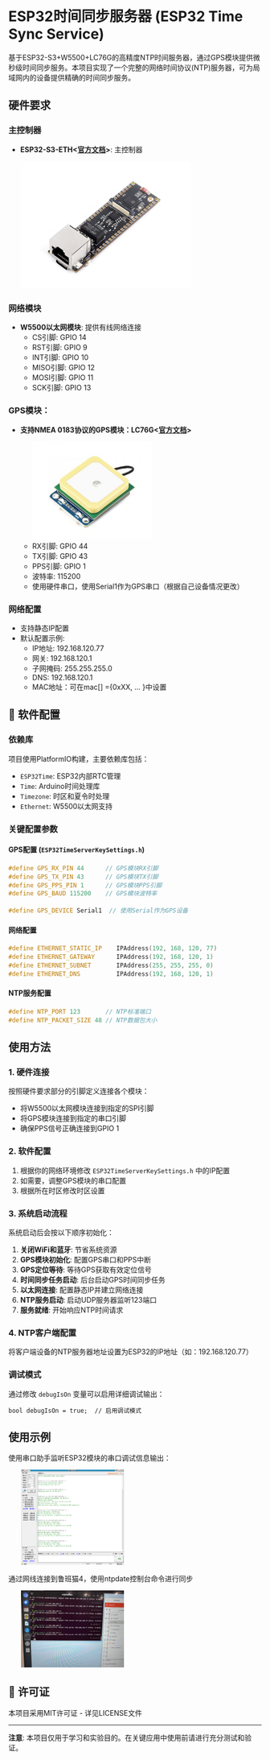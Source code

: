 # ESP32时间同步服务器 (ESP32 Time Sync Service)

基于ESP32-S3+W5500+LC76G的高精度NTP时间服务器，通过GPS模块提供微秒级时间同步服务。本项目实现了一个完整的网络时间协议(NTP)服务器，可为局域网内的设备提供精确的时间同步服务。


## 硬件要求

### 主控制器
- **ESP32-S3-ETH<[官方文档](https://www.waveshare.com/wiki/ESP32-S3-ETH)>**: 主控制器

  <img src="./attachments/ESP32-S3-ETH_Module.jpg" style="zoom:33%">

### 网络模块
- **W5500以太网模块**: 提供有线网络连接
  - CS引脚: GPIO 14
  - RST引脚: GPIO 9
  - INT引脚: GPIO 10
  - MISO引脚: GPIO 12
  - MOSI引脚: GPIO 11
  - SCK引脚: GPIO 13

### GPS模块：
- **支持NMEA 0183协议的GPS模块：LC76G<[官方文档](https://www.waveshare.com/wiki/LC76G_GNSS_Module)>**

  <img src="./attachments/LC76G_GNSS_Module.jpg" style="zoom:66%; margin-left:5%" >

  - RX引脚: GPIO 44
  - TX引脚: GPIO 43
  - PPS引脚: GPIO 1
  - 波特率: 115200
  - 使用硬件串口，使用Serial1作为GPS串口（根据自己设备情况更改）

### 网络配置
- 支持静态IP配置
- 默认配置示例:
  - IP地址: 192.168.120.77
  - 网关: 192.168.120.1
  - 子网掩码: 255.255.255.0
  - DNS: 192.168.120.1
  - MAC地址：可在mac[] ={0xXX, ... }中设置

## 🔧 软件配置

### 依赖库
项目使用PlatformIO构建，主要依赖库包括：
- `ESP32Time`: ESP32内部RTC管理
- `Time`: Arduino时间处理库
- `Timezone`: 时区和夏令时处理
- `Ethernet`: W5500以太网支持

### 关键配置参数

#### GPS配置 (`ESP32TimeServerKeySettings.h`)
```cpp
#define GPS_RX_PIN 44      // GPS模块RX引脚
#define GPS_TX_PIN 43      // GPS模块TX引脚  
#define GPS_PPS_PIN 1      // GPS模块PPS引脚
#define GPS_BAUD 115200    // GPS模块波特率

#define GPS_DEVICE Serial1  // 使用Serial作为GPS设备
```

#### 网络配置
```cpp
#define ETHERNET_STATIC_IP    IPAddress(192, 168, 120, 77)
#define ETHERNET_GATEWAY      IPAddress(192, 168, 120, 1) 
#define ETHERNET_SUBNET       IPAddress(255, 255, 255, 0)
#define ETHERNET_DNS          IPAddress(192, 168, 120, 1)
```

#### NTP服务配置
```cpp
#define NTP_PORT 123       // NTP标准端口
#define NTP_PACKET_SIZE 48 // NTP数据包大小
```

## 使用方法

### 1. 硬件连接
按照硬件要求部分的引脚定义连接各个模块：
- 将W5500以太网模块连接到指定的SPI引脚
- 将GPS模块连接到指定的串口引脚
- 确保PPS信号正确连接到GPIO 1

### 2. 软件配置
1. 根据你的网络环境修改 `ESP32TimeServerKeySettings.h` 中的IP配置
2. 如需要，调整GPS模块的串口配置
3. 根据所在时区修改时区设置

### 3. 系统启动流程
系统启动后会按以下顺序初始化：

1. **关闭WiFi和蓝牙**: 节省系统资源
2. **GPS模块初始化**: 配置GPS串口和PPS中断
3. **GPS定位等待**: 等待GPS获取有效定位信号
4. **时间同步任务启动**: 后台启动GPS时间同步任务
5. **以太网连接**: 配置静态IP并建立网络连接
6. **NTP服务启动**: 启动UDP服务器监听123端口
7. **服务就绪**: 开始响应NTP时间请求

### 4. NTP客户端配置
将客户端设备的NTP服务器地址设置为ESP32的IP地址（如：192.168.120.77）

### 调试模式
通过修改 `debugIsOn` 变量可以启用详细调试输出：
```
bool debugIsOn = true;  // 启用调试模式
```
## 使用示例
使用串口助手监听ESP32模块的串口调试信息输出：

<img src="./attachments/示意图1.png" style="zoom:20%; margin-left:5%">

通过网线连接到鲁班猫4，使用ntpdate控制台命令进行同步

<img src="./attachments/示意图2.jpg" style="zoom:20%; margin-left:5%">

## 📄 许可证

本项目采用MIT许可证 - 详见LICENSE文件

---

**注意**: 本项目仅用于学习和实验目的。在关键应用中使用前请进行充分测试和验证。